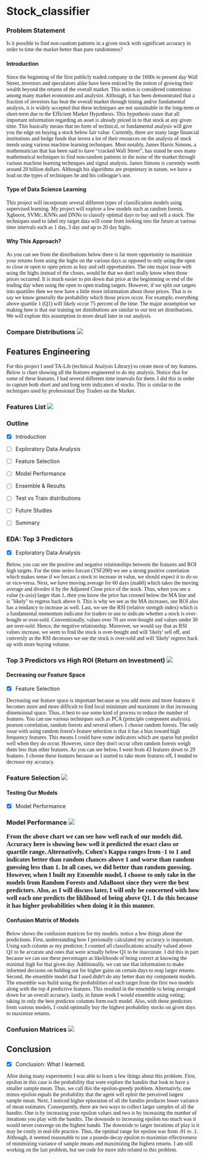 # Stock_classifier

### Problem Statement

<span style="font-family:Papyrus"> 
Is it possible to find non-random patterns in a given stock with significant accuracy in order to time the market better than pure randomness?
</span>

#### Introduction

<span style="font-family:Papyrus"> 
Since the beginning of the first publicly traded company in the 1600s to present day Wall Street, investors and speculators alike have been enticed by the notion of growing their wealth beyond the returns of the overall market. This notion is considered contentious among many market economist and analysist. Although, it has been demonstrated that a fraction of investors has beat the overall market through timing and/or fundamental analysis, it is widely accepted that these techniques are not sustainable in the long-term or short-term due to the Efficient Market Hypothesis. This hypothesis states that all important information regarding an asset is already priced in to that stock at any given time. This basically means that no form of technical, or fundamental analysis will give you the edge on buying a stock below fair value. Currently, there are many large financial institutions and hedge funds that invest a lot of their resources on the analysis of stock trends using various machine learning techniques. Most notably, James Harris Simons, a mathematician that has been said to have “cracked Wall Street”, has stated he uses many mathematical techniques to find non-random patterns in the noise of the market through various machine learning techniques and signal analysis. James Simons is currently worth around 20 billion dollars. Although his algorithms are proprietary in nature, we have a lead on the types of techniques he and his colleague’s use.

</span>

#### Type of Data Science Learning

<span style="font-family:Papyrus"> 
This project will incorporate several different types of classification models using supervised learning. My project will explore a few models such as random forests, Xgboost, SVMc, KNNs and DNNs to classify optimal days to buy and sell a stock. The techniques used to label my target data will come from looking into the future at various time intervals such as 1 day, 3 day and up to 20 day highs.

</span>

#### Why This Approach?

<span style="font-family:Papyrus"> 
As you can see from the distributions below there is far more opportunity to maximize your returns from using the highs on the various days as opposed to only using the open to close or open to open prices as buy and sell opportunities. The one major issue with using the highs instead of the closes, would be that we don't really know when those prices occurred. It is much easier to pin down that price at the beginnning or end of the trading day when using the open to open trading targets. However, if we split our targets into quartiles then we now have a little more information about those prices. That is to say we know generally the probability which those prices occur. For example, everything above quartile 1 (Q1) will likely occur 75 percent of the time. The major assumption we making here is that our training set distributions are similar to our test set distributions. We will explore this assumption in more detail later in our analysis.
</span>

<p align="center">
  <h3>Compare Distributions </>
  <img src="distribution.png" )
</p>

## Features Engineering

<span style="font-family:Papyrus"> For this project I used TA-Lib (technical Analysis Library) to create most of my features. Below is chart showing all the features engineered to do my analysis. Notice that for some of these features, I had several different time intervals for them. I did this in order to capture both short and and long term indicators of stocks. This is similar to the techniques used by professional Day Traders on the Market. 
</span>

<p align="center">
  <h3>Features List </>
  <img src="features.png" )
</p>

### Outline

- [x] Introduction
- [ ] Exploratory Data Analysis
- [ ] Feature Selection
- [ ] Model Performance
- [ ] Ensemble & Results
- [ ] Test vs Train distributions
- [ ] Future Studies
- [ ] Summary



### EDA: Top 3 Predictors
- [x] Exploratory Data Analysis

<span style="font-family:Papyrus"> Below, you can see the positive and negative relationships between the features and ROI high targets. For the time series forcast (TSF200) we see a strong positive correlation which makes sense if we forcast a stock to increase in value, we should expect it to do so or vice-versa. Next, we have moving average for 60 days (ma60) which takes the moving average and divedes it by the Adjusted Close price of the stock. Thus, when you see a value (x-axis) larger than 1, then you know the price has crossed below the MA line and is "likely" to regress back above it. This is why we see as the MA increases, our ROI also has a tendancy to increase as well. Last, we see the RSI (relative strength index) which is a fundamental momentum indicator for traders to use to indicate whether a stock is over-bought or over-sold. Conventionally, values over 70 are over-bought and values under 30 are over-sold. Hence, the negative relationship. Moreover, we would say that as RSI values increase, we seem to find the stock is over-bought and will 'likely' sell off, and conversly as the RSI decreases we see the stock is over-sold and will 'likely' regress back up with more buying volume. 
</span>


<p align="center">
  <h3>Top 3 Predictors vs High ROI (Return on Investment) </>
  <img src="top3.png" )
</p>

#### Decreasing our Feature Space 
- [x] Feature Selection

<span style="font-family:Papyrus"> Decreasing our feature space is important because as you add more and more features it becomes more and more difficult to find local minimum and maximum in that increasing dimensional space. Thus, it best to use some kind of process to reduce the number of features. You can use various techniques such as PCA (principle component analysis), pearson correlation, random forests and several others. I choose random forests. The only issue with using random forest's feature selection is that it has a bias toward high frequency features. This means I could have some indicators which are sparse but predict well when they do occur. However, since they don't occur often random forests weigh them less than other features. As you can see below, I went from 43 features down to 29 features. I choose these features because as I started to take more features off, I tended to decrease my accuracy.
</span>

<p align="center">
  <h3>Feature Selection </>
  <img src="featureSel.png" )
</p>

#### Testing Our Models
- [x] Model Performance

<p align="center">
  <h3>Model Performance </>
  <img src="performance.png" )
</p>
    
<span style="font-family:Papyrus"> From the above chart we can see how well each of our models did. Accuracy here is showing how well it predicted the exact class or quartile range. Alternatively, Cohen's Kappa ranges from -1 to 1 and indicates better than random chances above 1 and worse than random guessing less than 1. In all cases, we did better than random guessing. However, when I built my Ensemble model, I choose to only take in the models from Random Forests and AdaBoost since they were the best predictors. Also, as I will discuss later, I will only be concerned with how well each one predicts the liklihood of being above Q1. I do this because it has higher probabilities when doing it in this manner. 
</span>

#### Confusion Matrix of Models

<span style="font-family:Papyrus"> Below shows the confusion matrices for my models. notice a few things about the predictions. First, understanding how I personally calculated my accuracy is important. Using each column as my predictor, I counted all classifications actually valued above Q1 to be accurate and ones that were actually below Q1 to be inaccurate. I did this in part because we can use these percentages as likelihoods of being correct at knowing the minimal high for that given day. Additionally, we can use that information to make informed decisons on holding out for higher gains on certain days to reap larger returns. Second, the ensemble model that I used didn't do any better than my component models. The ensemble was build using the probabilities of each target from the first two models along with the top 4 predictive features. This resulted in the ensemble to being averaged down for an overall accuracy. lastly, in future work I would ensemble using voting; taking in only the best predictor columns form each model. Also, with these predictors from various models, I could optimally buy the highest probability stocks on given days to maximize returns.
</span>

<p align="center">
  <h3>Confusion Matrices </>
  <img src="confusion.png" )
</p>




## Conclusion
- [x] Conclusion: What I learned.

<span style="font-family:Papyrus"> After doing many experiments I was able to learn a few things about this problem. First, epsilon in this case is the probability that were explore the bandits that look to have a smaller sample mean. Thus, we call this the epsilon-greedy problem. Alternativly, one minus epsilon equals the probability that the agent will eploit the perceived largest sample mean. Next, I noticed higher eploration of all the bandits produces lower variance of mean estimates. Consequently, there are two ways to collect larger samples of all the bandits. One is by increasing your epsilon values and two is by increasing the number of iterations you play with the bandits. The downside to increasing epsilon too much was it would never converge on the highest bandit. The downside to larger iterations of play is it may be costly in real-life practice. Thus, the optimal range for epsilon was from .01 to .1. Although, it seemed reasonable to use a psuedo-decay epsilon to maximize effectiveness of minimizing variance of sample means and maximizing the highest returns. I am still working on the last problem, but see code for more info related to this problem.  
</span>


